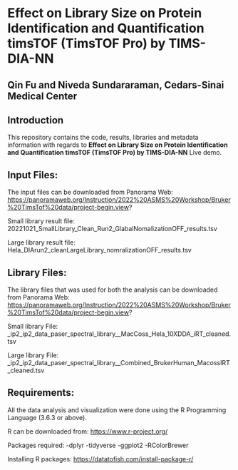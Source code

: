 # Effect on Library Size on Protein Identification and Quantification timsTOF (TimsTOF Pro) by TIMS-DIA-NN
  ## Qin Fu and Niveda Sundararaman, Cedars-Sinai Medical Center

## Introduction
This repository contains the code, results, libraries and metadata information with regards to **Effect on Library Size on Protein Identification and Quantification timsTOF (TimsTOF Pro) by TIMS-DIA-NN** Live demo. 

## Input Files: 
The input files can be downloaded from Panorama Web: https://panoramaweb.org/Instruction/2022%20ASMS%20Workshop/Bruker%20TimsTof%20data/project-begin.view? 

Small library result file: 20221021_SmallLibrary_Clean_Run2_GlabalNomalizationOFF_results.tsv

Large library result file: Hela_DIArun2_cleanLargeLibrary_nomralizationOFF_results.tsv 

## Library Files: 
The library files that was used for both the analysis can be downloaded from Panorama Web: https://panoramaweb.org/Instruction/2022%20ASMS%20Workshop/Bruker%20TimsTof%20data/project-begin.view?

Small library File: _ip2_ip2_data_paser_spectral_library__MacCoss_Hela_10XDDA_iRT_cleaned.tsv

Large library File: _ip2_ip2_data_paser_spectral_library__Combined_BrukerHuman_MacossIRT_cleaned.tsv

## Requirements:
All the data analysis and visualization were done using the R Programming Language (3.6.3 or above). 

R can be downloaded from: https://www.r-project.org/ 

Packages required: 
-dplyr
-tidyverse
-ggplot2
-RColorBrewer

Installing R packages: https://datatofish.com/install-package-r/ 
